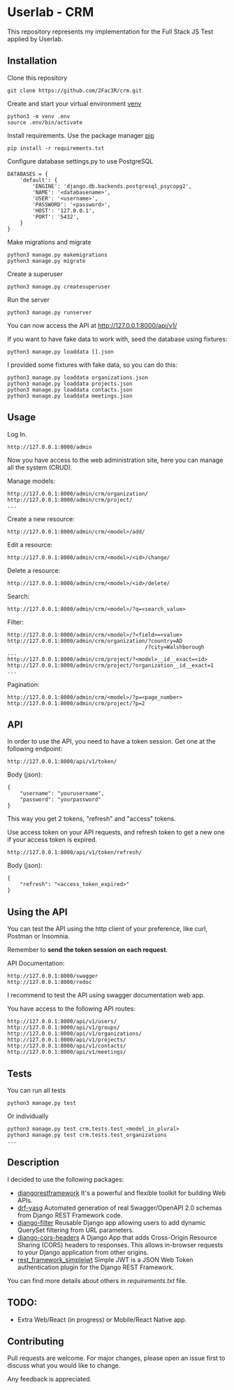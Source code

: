 # Userlab - CRM

This repository represents my implementation for the Full Stack JS Test applied by Userlab.

## Installation

Clone this repository

    git clone https://github.com/2Fac3R/crm.git

Create and start your virtual environment [venv](https://docs.python.org/3/library/venv.html)

    python3 -m venv .env
    source .env/bin/activate

Install requirements. Use the package manager [pip](https://pip.pypa.io/en/stable/)

    pip install -r requirements.txt

Configure database settings.py to use PostgreSQL

    DATABASES = {
        'default': {
            'ENGINE': 'django.db.backends.postgresql_psycopg2',
            'NAME': '<databasename>',
            'USER': '<username>',
            'PASSWORD': '<password>',
            'HOST': '127.0.0.1',
            'PORT': '5432',
        }
    }

Make migrations and migrate

    python3 manage.py makemigrations
    python3 manage.py migrate

Create a superuser

    python3 manage.py createsuperuser

Run the server

    python3 manage.py runserver

You can now access the API at http://127.0.0.1:8000/api/v1/

If you want to have fake data to work with, seed the database using fixtures:

    python3 manage.py loaddata [].json

I provided some fixtures with fake data, so you can do this:

    python3 manage.py loaddata organizations.json
    python3 manage.py loaddata projects.json
    python3 manage.py loaddata contacts.json
    python3 manage.py loaddata meetings.json

## Usage

Log In.

    http://127.0.0.1:8000/admin

Now you have access to the web administration site, here you can manage all the system (CRUD).

Manage models:

    http://127.0.0.1:8000/admin/crm/organization/
    http://127.0.0.1:8000/admin/crm/project/
    ...

Create a new resource:

    http://127.0.0.1:8000/admin/crm/<model>/add/

Edit a resource:

    http://127.0.0.1:8000/admin/crm/<model>/<id>/change/

Delete a resource:

    http://127.0.0.1:8000/admin/crm/<model>/<id>/delete/

Search:

    http://127.0.0.1:8000/admin/crm/<model>/?q=<search_value>

Filter:

    http://127.0.0.1:8000/admin/crm/<model>/?<field>=<value>
    http://127.0.0.1:8000/admin/crm/organization/?country=AD
                                                /?city=Walshborough
    ...
    http://127.0.0.1:8000/admin/crm/project/?<model>__id__exact=<id>
    http://127.0.0.1:8000/admin/crm/project/?organization__id__exact=1
    ...

Pagination:

    http://127.0.0.1:8000/admin/crm/<model>/?p=<page_number>
    http://127.0.0.1:8000/admin/crm/project/?p=2

## API

In order to use the API, you need to have a token session. Get one at the following endpoint:

    http://127.0.0.1:8000/api/v1/token/

Body (json):

    {
        "username": "yourusername", 
        "password": "yourpassword"
    }

This way you get 2 tokens, "refresh" and "access" tokens. 

Use access token on your API requests, and refresh token to get a new one if your access token is expired.    

    http://127.0.0.1:8000/api/v1/token/refresh/

Body (json):

    {
        "refresh": "<access_token_expired>"
    }


## Using the API
You can test the API using the http client of your preference, like curl, Postman or Insomnia.

Remember to **send the token session on each request**.

API Documentation:

    http://127.0.0.1:8000/swagger
    http://127.0.0.1:8000/redoc

I recommend to test the API using swagger documentation web app.

You have access to the following API routes:

    http://127.0.0.1:8000/api/v1/users/
    http://127.0.0.1:8000/api/v1/groups/
    http://127.0.0.1:8000/api/v1/organizations/
    http://127.0.0.1:8000/api/v1/projects/
    http://127.0.0.1:8000/api/v1/contacts/
    http://127.0.0.1:8000/api/v1/meetings/

## Tests

You can run all tests

    python3 manage.py test

Or individually

    python3 manage.py test crm.tests.test_<model_in_plural>
    python3 manage.py test crm.tests.test_organizations
    ...

## Description

I decided to use the following packages:

* [djangorestframework](https://www.django-rest-framework.org/) It's a powerful and flexible toolkit for building Web APIs.
* [drf-yasg](https://drf-yasg.readthedocs.io/en/stable/) Automated generation of real Swagger/OpenAPI 2.0 schemas from Django REST Framework code.
* [django-filter](https://django-filter.readthedocs.io/en/stable/) Reusable Django app allowing users to add dynamic QuerySet filtering from URL parameters.
* [django-cors-headers](https://pypi.org/project/django-cors-headers/) A Django App that adds Cross-Origin Resource Sharing (CORS) headers to responses. This allows in-browser requests to your Django application from other origins.
* [rest_framework_simplejwt](https://pypi.org/project/djangorestframework-simplejwt/) Simple JWT is a JSON Web Token authentication plugin for the Django REST Framework.

You can find more details about others in *requirements.txt* file.

## TODO:
* Extra Web/React (in progress) or Mobile/React Native app.

## Contributing
Pull requests are welcome. For major changes, please open an issue first to discuss what you would like to change.

Any feedback is appreciated.